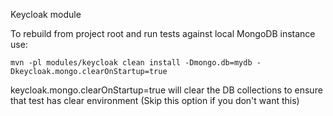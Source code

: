 Keycloak module

To rebuild from project root and run tests against local MongoDB instance use:

    mvn -pl modules/keycloak clean install -Dmongo.db=mydb -Dkeycloak.mongo.clearOnStartup=true

keycloak.mongo.clearOnStartup=true will clear the DB collections to ensure that test has clear environment (Skip this option if you don't want this)